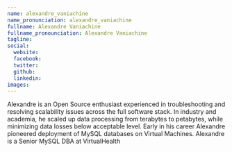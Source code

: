 ```yaml
---
name: alexandre_vaniachine
name_pronunciation: alexandre_vaniachine
fullname: Alexandre Vaniachine
fullname_pronounciation: Alexandre Vaniachine
tagline: 
social:
  website: 
  facebook:
  twitter:
  github: 
  linkedin: 
images:
---
```


Alexandre is an Open Source enthusiast experienced in troubleshooting and resolving scalability issues across the full software stack. In industry and academia, he scaled up data processing from terabytes to petabytes, while minimizing data losses below acceptable level. Early in his career Alexandre pioneered deployment of MySQL databases on Virtual Machines. Alexandre is a Senior MySQL DBA at VirtualHealth